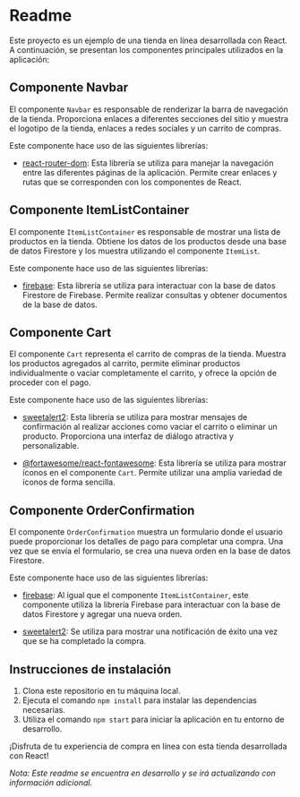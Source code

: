 # Readme

Este proyecto es un ejemplo de una tienda en línea desarrollada con React. A continuación, se presentan los componentes principales utilizados en la aplicación:

## Componente Navbar

El componente `Navbar` es responsable de renderizar la barra de navegación de la tienda. Proporciona enlaces a diferentes secciones del sitio y muestra el logotipo de la tienda, enlaces a redes sociales y un carrito de compras.

Este componente hace uso de las siguientes librerías:

- [react-router-dom](https://www.npmjs.com/package/react-router-dom): Esta librería se utiliza para manejar la navegación entre las diferentes páginas de la aplicación. Permite crear enlaces y rutas que se corresponden con los componentes de React.

## Componente ItemListContainer

El componente `ItemListContainer` es responsable de mostrar una lista de productos en la tienda. Obtiene los datos de los productos desde una base de datos Firestore y los muestra utilizando el componente `ItemList`.

Este componente hace uso de las siguientes librerías:

- [firebase](https://www.npmjs.com/package/firebase): Esta librería se utiliza para interactuar con la base de datos Firestore de Firebase. Permite realizar consultas y obtener documentos de la base de datos.

## Componente Cart

El componente `Cart` representa el carrito de compras de la tienda. Muestra los productos agregados al carrito, permite eliminar productos individualmente o vaciar completamente el carrito, y ofrece la opción de proceder con el pago.

Este componente hace uso de las siguientes librerías:

- [sweetalert2](https://www.npmjs.com/package/sweetalert2): Esta librería se utiliza para mostrar mensajes de confirmación al realizar acciones como vaciar el carrito o eliminar un producto. Proporciona una interfaz de diálogo atractiva y personalizable.

- [@fortawesome/react-fontawesome](https://www.npmjs.com/package/@fortawesome/react-fontawesome): Esta librería se utiliza para mostrar íconos en el componente `Cart`. Permite utilizar una amplia variedad de íconos de forma sencilla.

## Componente OrderConfirmation

El componente `OrderConfirmation` muestra un formulario donde el usuario puede proporcionar los detalles de pago para completar una compra. Una vez que se envía el formulario, se crea una nueva orden en la base de datos Firestore.

Este componente hace uso de las siguientes librerías:

- [firebase](https://www.npmjs.com/package/firebase): Al igual que el componente `ItemListContainer`, este componente utiliza la librería Firebase para interactuar con la base de datos Firestore y agregar una nueva orden.

- [sweetalert2](https://www.npmjs.com/package/sweetalert2): Se utiliza para mostrar una notificación de éxito una vez que se ha completado la compra.

## Instrucciones de instalación

1. Clona este repositorio en tu máquina local.
2. Ejecuta el comando `npm install` para instalar las dependencias necesarias.
3. Utiliza el comando `npm start` para iniciar la aplicación en tu entorno de desarrollo.

¡Disfruta de tu experiencia de compra en línea con esta tienda desarrollada con React!

*Nota: Este readme se encuentra en desarrollo y se irá actualizando con información adicional.*